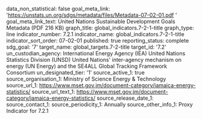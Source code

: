 data_non_statistical: false
goal_meta_link: 'https://unstats.un.org/sdgs/metadata/files/Metadata-07-02-01.pdf '
goal_meta_link_text: United Nations Sustainable Development Goals Metadata (PDF 216
  KB)
graph_title: global_indicators.7-2-1-title
graph_type: line
indicator_number: 7.2.1
indicator_name: global_indicators.7-2-1-title
indicator_sort_order: 07-02-01
published: true
reporting_status: complete
sdg_goal: '7'
target_name: global_targets.7-2-title
target_id: '7.2'
un_custodian_agency: International Energy Agency (IEA) United Nations Statistics Division
  (UNSD) United Nations' inter-agency mechanism on energy (UN Energy) and the SE4ALL
  Global Tracking Framework Consortium
un_designated_tier: '1'
source_active_1: true
source_organisation_1: Ministry of  Science Energy & Technology
source_url_1: https://www.mset.gov.jm/document-category/jamaica-energy-statistics/
source_url_text_1: https://www.mset.gov.jm/document-category/jamaica-energy-statistics/
source_release_date_1: 
source_contact_1: 
source_periodicity_1: Annually
source_other_info_1: Proxy Indicator for 7.2.1